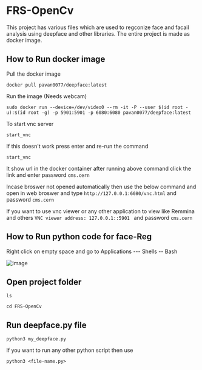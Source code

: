 # FRS-OpenCv

This project has various files which are used to regconize face and facail analysis using deepface and other libraries.
The entire project is made as docker image.

How to Run docker image
--
Pull the docker image
```
docker pull pavan0077/deepface:latest
```
Run the image (Needs webcam)
```
sudo docker run --device=/dev/video0 --rm -it -P --user $(id root -u):$(id root -g) -p 5901:5901 -p 6080:6080 pavan0077/deepface:latest
```
To start vnc server
```
start_vnc
```
<!--

ps aux | grep Xorg
export DISPLAY=:1
export XAUTHORITY=/path/to/your/xauthority/file

-->
If this doesn't work press enter and re-run the command
```
start_vnc
```

It show url in the docker container after running above command click the link and enter password ``` cms.cern ```

Incase broswer not opened automatically then use the below command and 
open in web broswer and type ``` http://127.0.0.1:6080/vnc.html ``` and password ``` cms.cern ```

If you want to use vnc viewer or any other application to view like Remmina and others
```VNC viewer address: 127.0.0.1::5901 ``` and password ``` cms.cern ```

How to Run python code for face-Reg
--
Right click on empty space and go to Applications --- Shells -- Bash


![image](https://github.com/pavankumar0077/FRS-OpenCv/assets/40380941/9c0c6874-da88-46c5-b503-18a49ef86d76)

Open project folder
--
```
ls
```
```
cd FRS-OpenCv
```

Run deepface.py file
--
```
python3 my_deepface.py
```

If you want to run any other python script
then use 

```
python3 <file-name.py>
```
